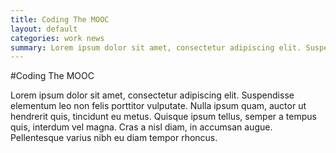 ```yaml
---
title: Coding The MOOC
layout: default
categories: work news
summary: Lorem ipsum dolor sit amet, consectetur adipiscing elit. Suspendisse elementum leo non felis porttitor vulputate. 
---
```


#Coding The MOOC

Lorem ipsum dolor sit amet, consectetur adipiscing elit. Suspendisse elementum leo non felis porttitor vulputate. Nulla ipsum quam, auctor ut hendrerit quis, tincidunt eu metus. Quisque ipsum tellus, semper a tempus quis, interdum vel magna. Cras a nisl diam, in accumsan augue. Pellentesque varius nibh eu diam tempor rhoncus.

